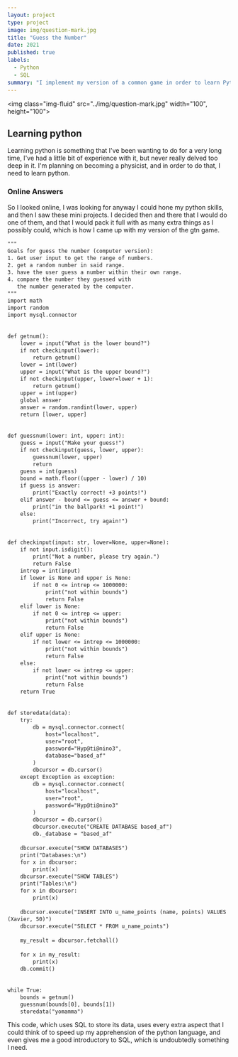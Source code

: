```yaml
---
layout: project
type: project
image: img/question-mark.jpg
title: "Guess the Number"
date: 2021
published: true
labels:
  - Python
  - SQL
summary: "I implement my version of a common game in order to learn Python and SQL"
---
```


<img class="img-fluid" src="../img/question-mark.jpg" width="100", height="100">
## Learning python
Learning python is something that I've been wanting to do for a very long time, I've had a little bit of experience with it, but never really delved too deep in it.
I'm planning on becoming a physicist, and in order to do that, I need to learn python. 
### Online Answers
So I looked online, I was looking for anyway I could hone my python skills, and then I saw these mini projects. I decided then and there that I would do one of them,
and that I would pack it full with as many extra things as I possibly could, which is how I came up with my version of the gtn game.
```
"""
Goals for guess the number (computer version):
1. Get user input to get the range of numbers.
2. get a random number in said range.
3. have the user guess a number within their own range.
4. compare the number they guessed with
   the number generated by the computer.
"""
import math
import random
import mysql.connector


def getnum():
    lower = input("What is the lower bound?")
    if not checkinput(lower):
        return getnum()
    lower = int(lower)
    upper = input("What is the upper bound?")
    if not checkinput(upper, lower=lower + 1):
        return getnum()
    upper = int(upper)
    global answer
    answer = random.randint(lower, upper)
    return [lower, upper]


def guessnum(lower: int, upper: int):
    guess = input("Make your guess!")
    if not checkinput(guess, lower, upper):
        guessnum(lower, upper)
        return
    guess = int(guess)
    bound = math.floor((upper - lower) / 10)
    if guess is answer:
        print("Exactly correct! +3 points!")
    elif answer - bound <= guess <= answer + bound:
        print("in the ballpark! +1 point!")
    else:
        print("Incorrect, try again!")


def checkinput(input: str, lower=None, upper=None):
    if not input.isdigit():
        print("Not a number, please try again.")
        return False
    intrep = int(input)
    if lower is None and upper is None:
        if not 0 <= intrep <= 1000000:
            print("not within bounds")
            return False
    elif lower is None:
        if not 0 <= intrep <= upper:
            print("not within bounds")
            return False
    elif upper is None:
        if not lower <= intrep <= 1000000:
            print("not within bounds")
            return False
    else:
        if not lower <= intrep <= upper:
            print("not within bounds")
            return False
    return True


def storedata(data):
    try:
        db = mysql.connector.connect(
            host="localhost",
            user="root",
            password="Hyp@ti@nino3",
            database="based_af"
        )
        dbcursor = db.cursor()
    except Exception as exception:
        db = mysql.connector.connect(
            host="localhost",
            user="root",
            password="Hyp@ti@nino3"
        )
        dbcursor = db.cursor()
        dbcursor.execute("CREATE DATABASE based_af")
        db._database = "based_af"

    dbcursor.execute("SHOW DATABASES")
    print("Databases:\n")
    for x in dbcursor:
        print(x)
    dbcursor.execute("SHOW TABLES")
    print("Tables:\n")
    for x in dbcursor:
        print(x)

    dbcursor.execute("INSERT INTO u_name_points (name, points) VALUES (Xavier, 50)")
    dbcursor.execute("SELECT * FROM u_name_points")

    my_result = dbcursor.fetchall()

    for x in my_result:
        print(x)
    db.commit()


while True:
    bounds = getnum()
    guessnum(bounds[0], bounds[1])
    storedata("yomamma")
```
This code, which uses SQL to store its data, uses every extra aspect that I could think of to speed up my apprehension of the python language, and even gives me a good introductory to SQL,
which is undoubtedly something I need. 
